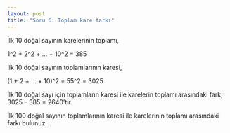 ```yaml
---
layout: post
title: "Soru 6: Toplam kare farkı"
---
```


İlk 10 doğal sayının karelerinin toplamı,

1^2 + 2^2 + ... + 10^2 = 385

İlk 10 doğal sayının toplamlarının karesi,

(1 + 2 + ... + 10)^2 = 55^2 = 3025

İlk 10 doğal sayı için toplamların karesi ile karelerin toplamı arasındaki fark; 3025 – 385 = 2640’tır.

İlk 100 doğal sayının toplamlarının karesi ile karelerinin toplamı arasındaki farkı bulunuz.
